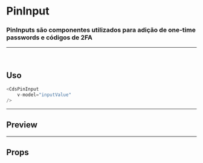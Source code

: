# PinInput

### PinInputs são componentes utilizados para adição de one-time passwords e códigos de 2FA

---

<br />


## Uso

```js
<CdsPinInput
	v-model="inputValue"
/>
```

---

## Preview

<PreviewBuilder
	:args
	:component="CdsPinInput"
	:events
/>

---

## Props

<APITable
	name="PinInput"
	section="props"
/>
<br />

<script setup>
import { ref } from 'vue';
import CdsPinInput from '@/components/PinInput.vue';

const events = [
	'update:modelValue'
];

const args = ref({});
</script>
